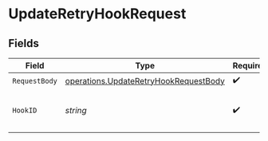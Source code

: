 # UpdateRetryHookRequest


## Fields

| Field                                                                                                 | Type                                                                                                  | Required                                                                                              | Description                                                                                           | Example                                                                                               |
| ----------------------------------------------------------------------------------------------------- | ----------------------------------------------------------------------------------------------------- | ----------------------------------------------------------------------------------------------------- | ----------------------------------------------------------------------------------------------------- | ----------------------------------------------------------------------------------------------------- |
| `RequestBody`                                                                                         | [operations.UpdateRetryHookRequestBody](../../../pkg/models/operations/updateretryhookrequestbody.md) | :heavy_check_mark:                                                                                    | N/A                                                                                                   |                                                                                                       |
| `HookID`                                                                                              | *string*                                                                                              | :heavy_check_mark:                                                                                    | Hook ID                                                                                               | 4997257d-dfb6-445b-929c-cbe2ab182818                                                                  |